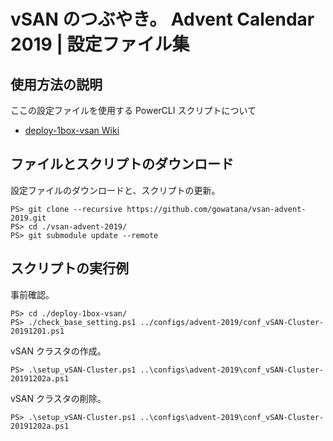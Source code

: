# vSAN のつぶやき。 Advent Calendar 2019 | 設定ファイル集

## 使用方法の説明

ここの設定ファイルを使用する PowerCLI スクリプトについて

* [deploy-1box-vsan Wiki](https://github.com/gowatana/deploy-1box-vsan/wiki)

## ファイルとスクリプトのダウンロード

設定ファイルのダウンロードと、スクリプトの更新。

```
PS> git clone --recursive https://github.com/gowatana/vsan-advent-2019.git
PS> cd ./vsan-advent-2019/
PS> git submodule update --remote
```

## スクリプトの実行例

事前確認。

```
PS> cd ./deploy-1box-vsan/
PS> ./check_base_setting.ps1 ../configs/advent-2019/conf_vSAN-Cluster-20191201.ps1
```

vSAN クラスタの作成。

```
PS> .\setup_vSAN-Cluster.ps1 ..\configs\advent-2019\conf_vSAN-Cluster-20191202a.ps1
```

vSAN クラスタの削除。

```
PS> .\setup_vSAN-Cluster.ps1 ..\configs\advent-2019\conf_vSAN-Cluster-20191202a.ps1
```
